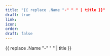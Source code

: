 ```yaml
---
title: "{{ replace .Name "-" " " | title }}"
draft: true
link: 
icon: 
order:
draft: false 
---
```

{{ replace .Name "-" " " | title }}

